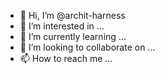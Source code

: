 - 👋 Hi, I’m @archit-harness
- 👀 I’m interested in ...
- 🌱 I’m currently learning ...
- 💞️ I’m looking to collaborate on ...
- 📫 How to reach me ...

<!---
archit-harness/archit-harness is a ✨ special ✨ repository because its `README.md` (this file) appears on your GitHub profile.
You can click the Preview link to take a look at your changes.
--->
